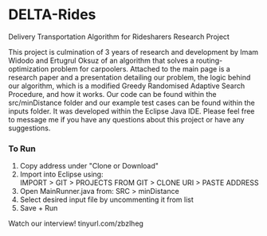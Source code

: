# DELTA-Rides
Delivery Transportation Algorithm for Ridesharers Research Project

This project is culmination of 3 years of research and development by Imam Widodo and Ertugrul Oksuz of an algorithm that solves a routing-optimization problem for carpoolers. Attached to the main page is a research paper and a presentation detailing our problem, the logic behind our algorithm, which is a modified Greedy Randomised Adaptive Search Procedure, and how it works. Our code can be found within the src/minDistance folder and our example test cases can be found within the inputs folder. It was developed within the Eclipse Java IDE. Please feel free to message me if you have any questions about this project or have any suggestions.

### To Run
1. Copy address under "Clone or Download"
1. Import into Eclipse using:  
IMPORT > GIT > PROJECTS FROM GIT > CLONE URI > PASTE ADDRESS
1. Open MainRunner.java from:  SRC > minDistance
1. Select desired input file by uncommenting it from list
1. Save + Run

Watch our interview!
tinyurl.com/zbzlheg 

